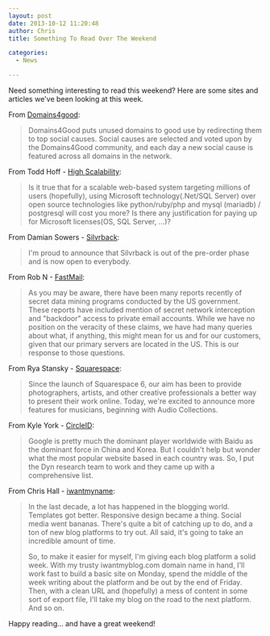 ```yaml
---
layout: post
date: 2013-10-12 11:20:48
author: Chris
title: Something To Read Over The Weekend

categories:
  - News

---
```


<!-- excerpt -->

Need something interesting to read this weekend? Here are some sites and articles we've been looking at this week.

<!-- /excerpt -->

From [Domains4good](http://www.domains4good.org/):

> Domains4Good puts unused domains to good use by redirecting them to top social causes. Social causes are selected and voted upon by the Domains4Good community, and each day a new social cause is featured across all domains in the network.

From Todd Hoff - [High Scalability](http://highscalability.com/blog/2013/10/7/ask-hs-is-microsoft-the-right-technology-for-a-scalable-web.html):

> Is it true that for a scalable web-based system targeting millions of users (hopefully), using Microsoft technology(.Net/SQL Server) over open source technologies like python/ruby/php and mysql (mariadb) / postgresql will cost you more? Is there any justification for paying up for Microsoft licenses(OS, SQL Server, ...)?

From Damian Sowers - [Silvrback](https://dsowers.silvrback.com/silvrback-is-now-open-to-everyone):

> I'm proud to announce that Silvrback is out of the pre-order phase and is now open to everybody.

From Rob N - [FastMail](http://blog.fastmail.fm/2013/10/07/fastmails-servers-are-in-the-us-what-this-means-for-you/):

> As you may be aware, there have been many reports recently of secret data mining programs conducted by the US government. These reports have included mention of secret network interception and "backdoor" access to private email accounts. While we have no position on the veracity of these claims, we have had many queries about what, if anything, this might mean for us and for our customers, given that our primary servers are located in the US. This is our response to those questions.

From Rya Stansky - [Squarespace](http://blog.squarespace.com/blog/squarespace-for-musicians):

> Since the launch of Squarespace 6, our aim has been to provide photographers, artists, and other creative professionals a better way to present their work online. Today, we're excited to announce more features for musicians, beginning with Audio Collections.

From Kyle York - [CircleID](http://www.circleid.com/posts/20131008_where_are_the_most_popular_websites_in_the_world_are_hosted/?utm_content=buffere625e&utm_source=buffer&utm_medium=twitter&utm_campaign=Buffer):

> Google is pretty much the dominant player worldwide with Baidu as the dominant force in China and Korea. But I couldn't help but wonder what the most popular website based in each country was. So, I put the Dyn research team to work and they came up with a comprehensive list.

From Chris Hall - [iwantmyname](http://blog.iwantmyname.com/2013/10/iwantmyblog-the-blog-that-goes-everywhere.html):

> In the last decade, a lot has happened in the blogging world. Templates got better. Responsive design became a thing. Social media went bananas. There's quite a bit of catching up to do, and a ton of new blog platforms to try out. All said, it's going to take an incredible amount of time.
>
>So, to make it easier for myself, I'm giving each blog platform a solid week. With my trusty iwantmyblog.com domain name in hand, I'll work fast to build a basic site on Monday, spend the middle of the week writing about the platform and be out by the end of Friday. Then, with a clean URL and (hopefully) a mess of content in some sort of export file, I'll take my blog on the road to the next platform. And so on.

Happy reading... and have a great weekend!
